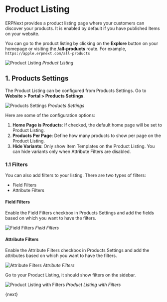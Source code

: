 <!-- add-breadcrumbs -->
# Product Listing

ERPNext provides a product listing page where your customers can discover your
products. It is enabled by default if you have published Items on your website.

You can go to the product listing by clicking on the **Explore** button on your
homepage or visiting the **/all-products** route. For example,
`https://apple.erpnext.com/all-products`

![Product Listing](/docs/assets/img/website/product-listing.png)
*Product Listing*

## 1. Products Settings

The Product Listing can be configured from Products Settings. Go to  **Website > Portal > Products Settings**.

![Products Settings](/docs/assets/img/website/products-settings.png)
*Products Settings*

Here are some of the configuration options:

1. **Home Page is Products**: If checked, the default home page will be set to
   Product Listing.
1. **Products Per Page**: Define how many products to show per page on the
   Product Listing.
1. **Hide Variants**: Only show Item Templates on the Product Listing. You can
   hide variants only when Attribute Filters are disabled.

### 1.1 Filters

You can also add filters to your listing. There are two types of filters:

- Field Filters
- Attribute Filters

#### Field Filters

Enable the Field Filters checkbox in Products Settings and add the fields based
on which you want to have the filters.

![Field Filters](/docs/assets/img/website/field-filters.png)
*Field Filters*

#### Attribute Filters

Enable the Attribute Filters checkbox in Products Settings and add the
attributes based on which you want to have the filters.

![Attribute Filters](/docs/assets/img/website/attribute-filters.png)
*Attribute Filters*

Go to your Product Listing, it should show filters on the sidebar.

![Product Listing with Filters](/docs/assets/img/website/product-listing-with-filters.png)
*Product Listing with Filters*

{next}